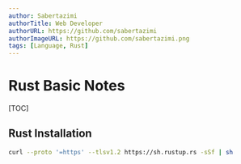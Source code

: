 ```yaml
---
author: Sabertazimi
authorTitle: Web Developer
authorURL: https://github.com/sabertazimi
authorImageURL: https://github.com/sabertazimi.png
tags: [Language, Rust]
---
```


# Rust Basic Notes

[TOC]

## Rust Installation

```bash
curl --proto '=https' --tlsv1.2 https://sh.rustup.rs -sSf | sh
```
